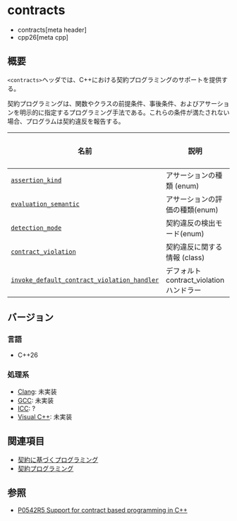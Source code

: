 # contracts
* contracts[meta header]
* cpp26[meta cpp]

## 概要
`<contracts>`ヘッダでは、C++における契約プログラミングのサポートを提供する。

契約プログラミングは、関数やクラスの前提条件、事後条件、およびアサーションを明示的に指定するプログラミング手法である。これらの条件が満たされない場合、プログラムは契約違反を報告する。


| 名前 | 説明 | 対応バージョン |
|------|------|----------------|
| [`assertion_kind`](contracts/assertion_kind.md.nolink) | アサーションの種類 (enum) | C++26 |
| [`evaluation_semantic`](contracts/evaluation_semantic.md.nolink) | アサーションの評価の種類(enum) | C++26 |
| [`detection_mode`](contracts/detection_mode.md.nolink) | 契約違反の検出モード(enum) | C++26 |
| [`contract_violation`](contracts/contract_violation.md) | 契約違反に関する情報 (class) | C++26 |
| [`invoke_default_contract_violation_handler`](contracts/invoke_default_contract_violation_handler.md.nolink) | デフォルトcontract_violationハンドラー | C++26 |

## バージョン
### 言語
- C++26

### 処理系
- [Clang](/implementation.md#clang): 未実装
- [GCC](/implementation.md#gcc): 未実装
- [ICC](/implementation.md#icc): ?
- [Visual C++](/implementation.md#visual_cpp): 未実装

## 関連項目
- [契約に基づくプログラミング](/lang/future/contract-based_programming.md)
- [契約プログラミング](/lang/cpp26/contracts.md)

## 参照
- [P0542R5 Support for contract based programming in C++](http://www.open-std.org/jtc1/sc22/wg21/docs/papers/2018/p0542r5.html)
